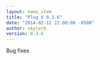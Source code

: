 ```yaml
---
layout: news_item
title: "Plug X 0.3.6"
date: "2014-02-12 22:00:00 -0500"
author: skylerb
version: 0.3.6
---
```


Bug fixes